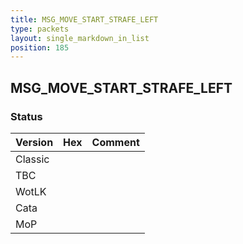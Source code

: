 ```yaml
---
title: MSG_MOVE_START_STRAFE_LEFT
type: packets
layout: single_markdown_in_list
position: 185
---
```


## MSG_MOVE_START_STRAFE_LEFT

### Status

Version    | Hex        | Comment
---------- | ---------- | ---------- 
Classic    |            |
TBC        |            |
WotLK      |            |
Cata       |            |
MoP        |            |